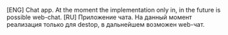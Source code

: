[ENG]
Chat app. At the moment the implementation only in, in the future is possible web-chat.
[RU]
Приложение чата. На данный момент реализация только для destop, в дальнейшем возможен web-чат.
